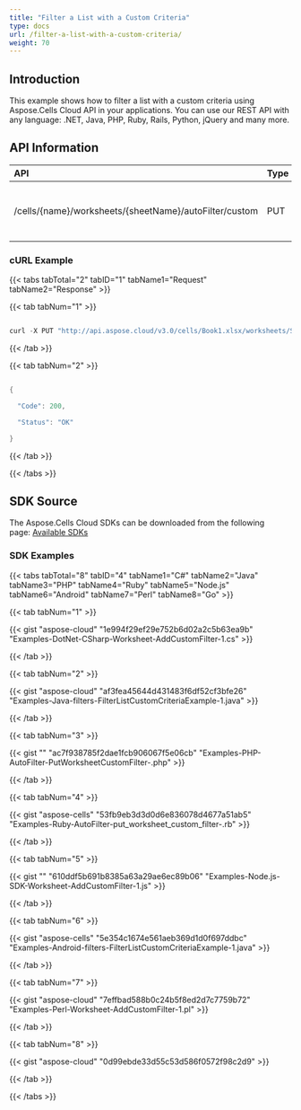 ```yaml
---
title: "Filter a List with a Custom Criteria"
type: docs
url: /filter-a-list-with-a-custom-criteria/
weight: 70
---
```


## **Introduction**
This example shows how to filter a list with a custom criteria using Aspose.Cells Cloud API in your applications. You can use our REST API with any language: .NET, Java, PHP, Ruby, Rails, Python, jQuery and many more.
## **API Information**

|**API**|**Type**|**Description**|**Resource Link**|
| :- | :- | :- | :- |
|/cells/{name}/worksheets/{sheetName}/autoFilter/custom|PUT|Filters a list with a custom criteria in worksheet|[PutWorksheetCustomFilter](https://apireference.aspose.cloud/cells/#/AutoFilter/PutWorksheetCustomFilter)|
### **cURL Example**
{{< tabs tabTotal="2" tabID="1" tabName1="Request" tabName2="Response" >}}

{{< tab tabNum="1" >}}

```java

curl -X PUT "http://api.aspose.cloud/v3.0/cells/Book1.xlsx/worksheets/Sheet1/autoFilter/custom?range=A1:B1&fieldIndex=0&operatorType1=LessOrEqual&criteria1=1" -H "Content-Type: application/json" -H "Accept: application/json"

```

{{< /tab >}}

{{< tab tabNum="2" >}}

```java

{

  "Code": 200,

  "Status": "OK"

}

```

{{< /tab >}}

{{< /tabs >}}
## **SDK Source**
The Aspose.Cells Cloud SDKs can be downloaded from the following page: [Available SDKs](/cells/available-sdks/)
### **SDK Examples**
{{< tabs tabTotal="8" tabID="4" tabName1="C#" tabName2="Java" tabName3="PHP" tabName4="Ruby" tabName5="Node.js" tabName6="Android" tabName7="Perl" tabName8="Go" >}}

{{< tab tabNum="1" >}}

{{< gist "aspose-cloud" "1e994f29ef29e752b6d02a2c5b63ea9b" "Examples-DotNet-CSharp-Worksheet-AddCustomFilter-1.cs" >}}

{{< /tab >}}

{{< tab tabNum="2" >}}

{{< gist "aspose-cloud" "af3fea45644d431483f6df52cf3bfe26" "Examples-Java-filters-FilterListCustomCriteriaExample-1.java" >}}

{{< /tab >}}

{{< tab tabNum="3" >}}

{{< gist "" "ac7f938785f2dae1fcb906067f5e06cb" "Examples-PHP-AutoFilter-PutWorksheetCustomFilter-.php" >}}

{{< /tab >}}

{{< tab tabNum="4" >}}

{{< gist "aspose-cells" "53fb9eb3d3d0d6e836078d4677a51ab5" "Examples-Ruby-AutoFilter-put_worksheet_custom_filter-.rb" >}}

{{< /tab >}}

{{< tab tabNum="5" >}}

{{< gist "" "610ddf5b691b8385a63a29ae6ec89b06" "Examples-Node.js-SDK-Worksheet-AddCustomFilter-1.js" >}}

{{< /tab >}}

{{< tab tabNum="6" >}}



{{< gist "aspose-cells" "5e354c1674e561aeb369d1d0f697ddbc" "Examples-Android-filters-FilterListCustomCriteriaExample-1.java" >}}

{{< /tab >}}

{{< tab tabNum="7" >}}

{{< gist "aspose-cloud" "7effbad588b0c24b5f8ed2d7c7759b72" "Examples-Perl-Worksheet-AddCustomFilter-1.pl" >}}

{{< /tab >}}

{{< tab tabNum="8" >}}

{{< gist "aspose-cloud" "0d99ebde33d55c53d586f0572f98c2d9" >}}

{{< /tab >}}

{{< /tabs >}}
